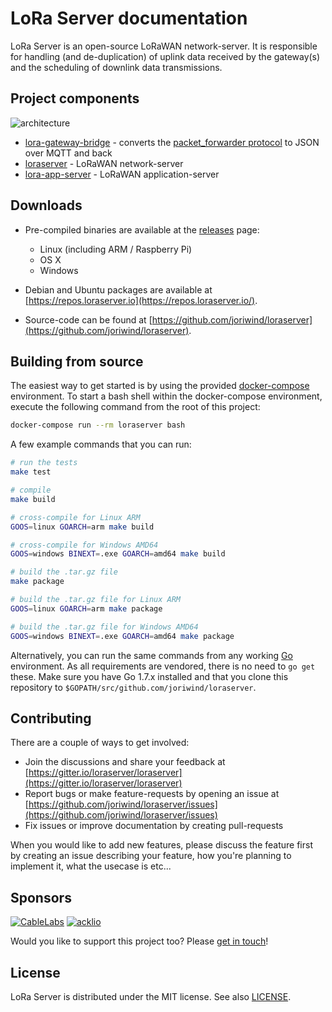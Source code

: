 # LoRa Server documentation

LoRa Server is an open-source LoRaWAN network-server. It is responsible for
handling (and de-duplication) of uplink data received by the gateway(s)
and the scheduling of downlink data transmissions.

## Project components

![architecture](img/architecture.png)

* [lora-gateway-bridge](https://docs.loraserver.io/lora-gateway-bridge/) - converts
  the [packet_forwarder protocol](https://github.com/Lora-net/packet_forwarder/blob/master/PROTOCOL.TXT)
  to JSON over MQTT and back
* [loraserver](https://docs.loraserver.io/loraserver/) - LoRaWAN network-server
* [lora-app-server](https://docs.loraserver.io/lora-app-server/) - LoRaWAN
  application-server

## Downloads

* Pre-compiled binaries are available at the [releases](https://github.com/joriwind/loraserver/releases) page:

	* Linux (including ARM / Raspberry Pi)
	* OS X
	* Windows

* Debian and Ubuntu packages are available at [https://repos.loraserver.io](https://repos.loraserver.io/).
* Source-code can be found at [https://github.com/joriwind/loraserver](https://github.com/joriwind/loraserver).

## Building from source

The easiest way to get started is by using the provided 
[docker-compose](https://docs.docker.com/compose/) environment. To start a bash
shell within the docker-compose environment, execute the following command from
the root of this project:

```bash
docker-compose run --rm loraserver bash
```

A few example commands that you can run:

```bash
# run the tests
make test

# compile
make build

# cross-compile for Linux ARM
GOOS=linux GOARCH=arm make build

# cross-compile for Windows AMD64
GOOS=windows BINEXT=.exe GOARCH=amd64 make build

# build the .tar.gz file
make package

# build the .tar.gz file for Linux ARM
GOOS=linux GOARCH=arm make package

# build the .tar.gz file for Windows AMD64
GOOS=windows BINEXT=.exe GOARCH=amd64 make package
```

Alternatively, you can run the same commands from any working
[Go](https://golang.org/) environment. As all requirements are vendored,
there is no need to `go get` these. Make sure you have Go 1.7.x installed
and that you clone this repository to
`$GOPATH/src/github.com/joriwind/loraserver`.

## Contributing

There are a couple of ways to get involved:

* Join the discussions and share your feedback at [https://gitter.io/loraserver/loraserver](https://gitter.io/loraserver/loraserver)
* Report bugs or make feature-requests by opening an issue at [https://github.com/joriwind/loraserver/issues](https://github.com/joriwind/loraserver/issues)
* Fix issues or improve documentation by creating pull-requests

When you would like to add new features, please discuss the feature first
by creating an issue describing your feature, how you're planning to implement
it, what the usecase is etc...

## Sponsors

[![CableLabs](img/sponsors/cablelabs.png)](https://www.cablelabs.com/)
[![acklio](img/sponsors/acklio.png)](http://www.ackl.io/)

Would you like to support this project too? Please [get in touch](mailto:info@brocaar.com)!

## License

LoRa Server is distributed under the MIT license. See also
[LICENSE](https://github.com/joriwind/loraserver/blob/master/LICENSE).
